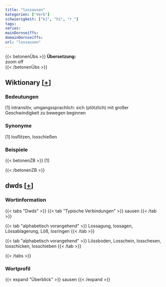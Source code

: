 ```yaml
---
title: "lossausen"
kategorien: ["Verb"]
schwierigkeit: ["k1", "h1", "r_"]
tags:
series:
mainDornseiffs:
domainDornseiffs:
url: "lossausen"
---
```


{{< betonenÜbs >}}
**Übersetzung:**  
zoom  off  
{{< /betonenÜbs >}}

## Wiktionary [[+](https://de.wiktionary.org/wiki/lossausen)]

### Bedeutungen
[1] intransitiv, umgangssprachlich: sich (plötzlich) mit großer Geschwindigkeit zu bewegen beginnen  

### Synonyme
[1] losflitzen, losschießen  

### Beispiele
{{< betonenZB >}}
[1]  

{{< /betonenZB >}}


## dwds [[+](https://www.dwds.de/wb/lossausen)]

### Wortinformation
{{< tabs "Dwds" >}}
{{< tab "Typische Verbindungen" >}}
sausen
{{< /tab >}}

{{< tab "alphabetisch vorangehend" >}}
Lossagung, lossagen, Lössablagerung, Löß, losringen
{{< /tab >}}

{{< tab "alphabetisch vorangehend" >}}
Lössboden, Losschein, losschesen, losschicken, losschieben
{{< /tab >}}

{{< /tabs >}}

### Wortprofil
{{< expand "Überblick" >}} sausen {{< /expand >}}

